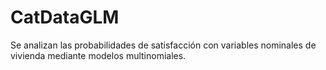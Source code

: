 # CatDataGLM

Se analizan las probabilidades de satisfacción con variables nominales de vivienda mediante modelos multinomiales.
